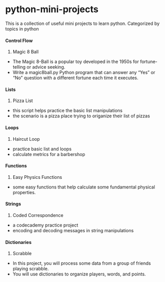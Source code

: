 # python-mini-projects
This is a collection of useful mini projects to learn python. Categorized by topics in python

#### Control Flow
1. Magic 8 Ball
* The Magic 8-Ball is a popular toy developed in the 1950s for fortune-telling or advice seeking.
* Write a magic8ball.py Python program that can answer any “Yes” or “No” question with a different fortune each time it executes.

#### Lists
1. Pizza List
* this script helps practice the basic list manipulations
* the scenario is a pizza place trying to origanize their list of pizzas

#### Loops
1. Haircut Loop
* practice basic list and loops
* calculate metrics for a barbershop

#### Functions
1. Easy Physics Functions
* some easy functions that help calculate some fundamental physical properties.

#### Strings
1. Coded Correspondence
* a codecademy practice project
* encoding and decoding messages in string manipulations

#### Dictionaries
1. Scrabble
* In this project, you will process some data from a group of friends playing scrabble.
* You will use dictionaries to organize players, words, and points.